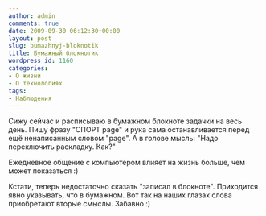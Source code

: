 ```yaml
---
author: admin
comments: true
date: 2009-09-30 06:12:30+00:00
layout: post
slug: bumazhnyj-bloknotik
title: Бумажный блокнотик
wordpress_id: 1160
categories:
- О жизни
- О технологиях
tags:
- Наблюдения
---
```


Сижу сейчас и расписываю в бумажном блокноте задачки на весь день.
Пишу фразу "СПОРТ page" и рука сама останавливается перед ещё ненаписанным словом "page". А в голове мысль: "Надо переключить раскладку. Как?"

Ежедневное общение с компьютером влияет на жизнь больше, чем может показаться :)

Кстати, теперь недостаточно сказать "записал в блокноте". Приходится явно указывать, что в бумажном. Вот так на наших глазах слова приобретают вторые смыслы. Забавно :)
